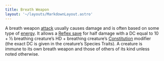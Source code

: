 ```yaml
---
title: Breath Weapon
layout: '~/layouts/MarkdownLayout.astro'
---
```

A breath weapon [attack](/modern.d20.srd/combat/attack.actions) usually causes
damage and is often based on some type of
[energy](/modern.d20.srd/environment.hazards/index). It allows a [Reflex save](/modern.d20.srd/basics/saving.throws) for half damage with a DC equal to
10 + ½ breathing creature’s HD + breathing creature’s
[Constitution](/modern.d20.srd/basics/ability.scores) modifier (the exact DC
is given in the creature’s Species Traits). A creature is immune to its own
breath weapon and those of others of its kind unless noted otherwise.

